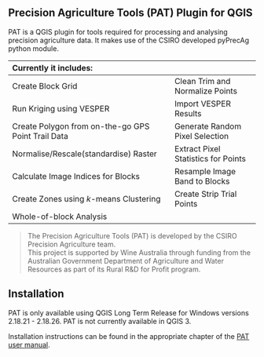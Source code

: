 Precision Agriculture Tools (PAT) Plugin for QGIS
-------------------------------------------------

PAT is a QGIS plugin for tools required for processing and analysing precision agriculture data. It
makes use of the CSIRO developed pyPrecAg python module.

|Currently it includes:|    |
| :---|:---|
|Create Block Grid | Clean Trim and Normalize Points |
|Run Kriging using VESPER |Import VESPER Results |
|Create Polygon from on-the-go GPS Point Trail Data |Generate Random Pixel Selection |
|Normalise/Rescale(standardise) Raster |Extract Pixel Statistics for Points |
|Calculate Image Indices for Blocks |Resample Image Band to Blocks |
|Create Zones using <i>k</i>-means Clustering|Create Strip Trial Points |
|Whole-of-block Analysis |   |

>   The Precision Agriculture Tools (PAT) is developed by the CSIRO Precision Agriculture team.  
>   This project is supported by Wine Australia through funding from the Australian Government Department of Agriculture and Water Resources as part of its Rural R&D for Profit program.


Installation
------------
PAT is only available using QGIS Long Term Release for Windows versions 2.18.21 - 2.18.26.
PAT is not currently available in QGIS 3.

Installation instructions can be found in the appropriate chapter of the [PAT user manual](https://github.com/CSIRO-Precision-Agriculture/PAT_QGIS_Plugin/blob/master/pat/PAT_User_Manual.pdf).

